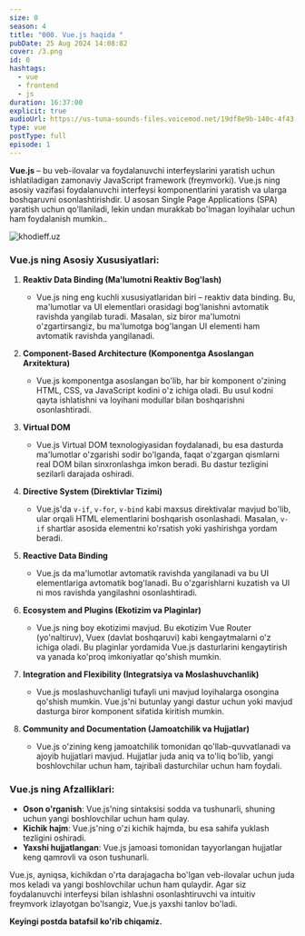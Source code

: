 ```yaml
---
size: 0
season: 4
title: "000. Vue.js haqida "
pubDate: 25 Aug 2024 14:08:82
cover: /3.png
id: 0
hashtags:
  - vue
  - frontend
  - js
duration: 16:37:00
explicit: true
audioUrl: https://us-tuna-sounds-files.voicemod.net/19df8e9b-140c-4f43-8c0e-09c162821765-1658350707858.mp3
type: vue
postType: full
episode: 1
---
```

**Vue.js** – bu veb-ilovalar va foydalanuvchi interfeyslarini yaratish uchun ishlatiladigan zamonaviy JavaScript framework (freymvorki). Vue.js ning asosiy vazifasi foydalanuvchi interfeysi komponentlarini yaratish va ularga boshqaruvni osonlashtirishdir. U asosan Single Page Applications (SPA) yaratish uchun qo'llaniladi, lekin undan murakkab bo'lmagan loyihalar uchun ham foydalanish mumkin..

![khodieff.uz](https://pinetech.in/images/virtualteam/vuejs_banner.png "vue.js | khodieff.uz")

### Vue.js ning Asosiy Xususiyatlari:

1. **Reaktiv Data Binding (Ma'lumotni Reaktiv Bog'lash)**

   * Vue.js ning eng kuchli xususiyatlaridan biri – reaktiv data binding. Bu, ma'lumotlar va UI elementlari orasidagi bog'lanishni avtomatik ravishda yangilab turadi. Masalan, siz biror ma'lumotni o'zgartirsangiz, bu ma'lumotga bog'langan UI elementi ham avtomatik ravishda yangilanadi.
2. **Component-Based Architecture (Komponentga Asoslangan Arxitektura)**

   * Vue.js komponentga asoslangan bo'lib, har bir komponent o'zining HTML, CSS, va JavaScript kodini o'z ichiga oladi. Bu usul kodni qayta ishlatishni va loyihani modullar bilan boshqarishni osonlashtiradi.
3. **Virtual DOM**

   * Vue.js Virtual DOM texnologiyasidan foydalanadi, bu esa dasturda ma'lumotlar o'zgarishi sodir bo'lganda, faqat o'zgargan qismlarni real DOM bilan sinxronlashga imkon beradi. Bu dastur tezligini sezilarli darajada oshiradi.
4. **Directive System (Direktivlar Tizimi)**

   * Vue.js'da `v-if`, `v-for`, `v-bind` kabi maxsus direktivalar mavjud bo'lib, ular orqali HTML elementlarini boshqarish osonlashadi. Masalan, `v-if` shartlar asosida elementni ko'rsatish yoki yashirishga yordam beradi.
5. **Reactive Data Binding**

   * Vue.js da ma'lumotlar avtomatik ravishda yangilanadi va bu UI elementlariga avtomatik bog'lanadi. Bu o'zgarishlarni kuzatish va UI ni mos ravishda yangilashni osonlashtiradi.
6. **Ecosystem and Plugins (Ekotizim va Plaginlar)**

   * Vue.js ning boy ekotizimi mavjud. Bu ekotizim Vue Router (yo'naltiruv), Vuex (davlat boshqaruvi) kabi kengaytmalarni o'z ichiga oladi. Bu plaginlar yordamida Vue.js dasturlarini kengaytirish va yanada ko'proq imkoniyatlar qo'shish mumkin.
7. **Integration and Flexibility (Integratsiya va Moslashuvchanlik)**

   * Vue.js moslashuvchanligi tufayli uni mavjud loyihalarga osongina qo'shish mumkin. Vue.js'ni butunlay yangi dastur uchun yoki mavjud dasturga biror komponent sifatida kiritish mumkin.
8. **Community and Documentation (Jamoatchilik va Hujjatlar)**

   * Vue.js o'zining keng jamoatchilik tomonidan qo'llab-quvvatlanadi va ajoyib hujjatlari mavjud. Hujjatlar juda aniq va to'liq bo'lib, yangi boshlovchilar uchun ham, tajribali dasturchilar uchun ham foydali.

### Vue.js ning Afzalliklari:

* **Oson o'rganish**: Vue.js'ning sintaksisi sodda va tushunarli, shuning uchun yangi boshlovchilar uchun ham qulay.
* **Kichik hajm**: Vue.js'ning o'zi kichik hajmda, bu esa sahifa yuklash tezligini oshiradi.
* **Yaxshi hujjatlangan**: Vue.js jamoasi tomonidan tayyorlangan hujjatlar keng qamrovli va oson tushunarli.

Vue.js, ayniqsa, kichikdan o'rta darajagacha bo'lgan veb-ilovalar uchun juda mos keladi va yangi boshlovchilar uchun ham qulaydir. Agar siz foydalanuvchi interfeysi bilan ishlashni osonlashtiruvchi va intuitiv freymvork izlayotgan bo'lsangiz, Vue.js yaxshi tanlov bo'ladi.

**Keyingi postda batafsil ko'rib chiqamiz.**